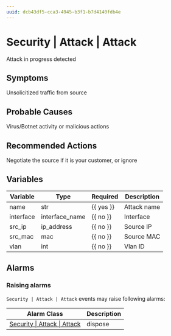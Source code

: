 ```yaml
---
uuid: dcb43df5-cca3-4945-b3f1-b7d4140fdb4e
---
```

# Security | Attack | Attack

Attack in progress detected

## Symptoms

Unsolicitized traffic from source

## Probable Causes

Virus/Botnet activity or malicious actions

## Recommended Actions

Negotiate the source if it is your customer, or ignore

## Variables

Variable | Type | Required | Description
--- | --- | --- | ---
name | str | {{ yes }} | Attack name
interface | interface_name | {{ no }} | Interface
src_ip | ip_address | {{ no }} | Source IP
src_mac | mac | {{ no }} | Source MAC
vlan | int | {{ no }} | Vlan ID

## Alarms

### Raising alarms

`Security | Attack | Attack` events may raise following alarms:

Alarm Class | Description
--- | ---
[Security \| Attack \| Attack](../../../alarm-classes/security/attack/attack.md) | dispose
